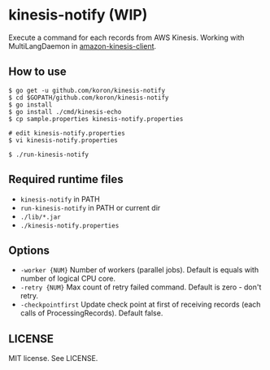 # kinesis-notify (WIP)

Execute a command for each records from AWS Kinesis.
Working with MultiLangDaemon in [amazon-kinesis-client](https://github.com/awslabs/amazon-kinesis-client).

## How to use

    $ go get -u github.com/koron/kinesis-notify
    $ cd $GOPATH/github.com/koron/kinesis-notify
    $ go install
    $ go install ./cmd/kinesis-echo
    $ cp sample.properties kinesis-notify.properties

    # edit kinesis-notify.properties
    $ vi kinesis-notify.properties

    $ ./run-kinesis-notify

## Required runtime files

*   `kinesis-notify` in PATH
*   `run-kinesis-notify` in PATH or current dir
*   `./lib/*.jar`
*   `./kinesis-notify.properties`

## Options

*   `-worker {NUM}` Number of workers (parallel jobs).  Default is equals with
    number of logical CPU core.
*   `-retry {NUM}` Max count of retry failed command.  Default is zero - don't
    retry.
*   `-checkpointfirst` Update check point at first of receiving records (each
    calls of ProcessingRecords).  Default false.

## LICENSE

MIT license.  See LICENSE.
